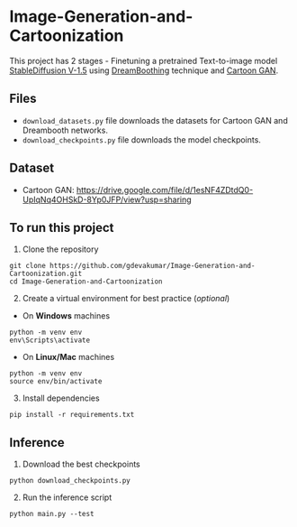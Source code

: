 # Image-Generation-and-Cartoonization

This project has 2 stages - Finetuning a pretrained Text-to-image model [StableDiffusion V-1.5](https://huggingface.co/runwayml/stable-diffusion-v1-5) using [DreamBoothing](https://dreambooth.github.io/) technique and [Cartoon GAN](https://openaccess.thecvf.com/content_cvpr_2018/papers/Chen_CartoonGAN_Generative_Adversarial_CVPR_2018_paper.pdf).

## Files
- ```download_datasets.py``` file downloads the datasets for Cartoon GAN and Dreambooth networks.
- ```download_checkpoints.py``` file downloads the model checkpoints.

## Dataset
- Cartoon GAN: https://drive.google.com/file/d/1esNF4ZDtdQ0-UpIqNq4OHSkD-8Yp0JFP/view?usp=sharing

## To run this project
1. Clone the repository
```
git clone https://github.com/gdevakumar/Image-Generation-and-Cartoonization.git
cd Image-Generation-and-Cartoonization
```

2. Create a virtual environment for best practice (*optional*)
- On **Windows** machines
```
python -m venv env
env\Scripts\activate
```

- On **Linux/Mac** machines
```
python -m venv env
source env/bin/activate
```

3. Install dependencies
```
pip install -r requirements.txt
```

## Inference
1. Download the best checkpoints 
```
python download_checkpoints.py
```

2. Run the inference script
```
python main.py --test
```
